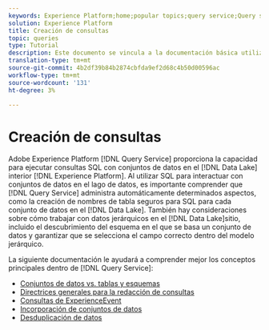 ```yaml
---
keywords: Experience Platform;home;popular topics;query service;Query service;create queries;
solution: Experience Platform
title: Creación de consultas
topic: queries
type: Tutorial
description: Este documento se vincula a la documentación básica utilizada para crear y comprender consultas en Adobe Experience Platform.
translation-type: tm+mt
source-git-commit: 4b2df39b84b2874cbfda9ef2d68c4b50d00596ac
workflow-type: tm+mt
source-wordcount: '131'
ht-degree: 3%

---
```



# Creación de consultas

Adobe Experience Platform [!DNL Query Service] proporciona la capacidad para ejecutar consultas SQL con conjuntos de datos en el [!DNL Data Lake] interior [!DNL Experience Platform]. Al utilizar SQL para interactuar con conjuntos de datos en el lago de datos, es importante comprender que [!DNL Query Service] administra automáticamente determinados aspectos, como la creación de nombres de tabla seguros para SQL para cada conjunto de datos en el [!DNL Data Lake]. También hay consideraciones sobre cómo trabajar con datos jerárquicos en el [!DNL Data Lake]sitio, incluido el descubrimiento del esquema en el que se basa un conjunto de datos y garantizar que se selecciona el campo correcto dentro del modelo jerárquico.

La siguiente documentación le ayudará a comprender mejor los conceptos principales dentro de [!DNL Query Service]:

- [Conjuntos de datos vs. tablas y esquemas](./datasets-and-tables.md)
- [Directrices generales para la redacción de consultas](./writing-queries.md)
- [Consultas de ExperienceEvent](./experience-event-queries.md)
- [Incorporación de conjuntos de datos](./joining-datasets.md)
- [Desduplicación de datos](./deduplication.md)
